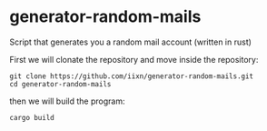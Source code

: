 # generator-random-mails
Script that generates you a random mail account (written in rust)

First we will clonate the repository and move inside the repository:
```
git clone https://github.com/iixn/generator-random-mails.git
cd generator-random-mails
```
then we will build the program:
```
cargo build
```
